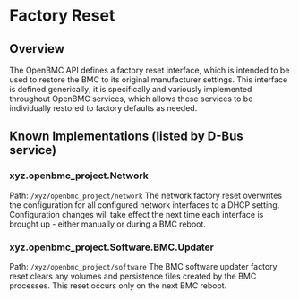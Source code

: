 # Factory Reset

## Overview

The OpenBMC API defines a factory reset interface, which is intended to be used
to restore the BMC to its original manufacturer settings. This interface is
defined generically; it is specifically and variously implemented throughout
OpenBMC services, which allows these services to be individually restored to
factory defaults as needed.

## Known Implementations (listed by D-Bus service)

### xyz.openbmc_project.Network

Path: `/xyz/openbmc_project/network` The network factory reset overwrites the
configuration for all configured network interfaces to a DHCP setting.
Configuration changes will take effect the next time each interface is brought
up - either manually or during a BMC reboot.

### xyz.openbmc_project.Software.BMC.Updater

Path: `/xyz/openbmc_project/software` The BMC software updater factory reset
clears any volumes and persistence files created by the BMC processes. This
reset occurs only on the next BMC reboot.
